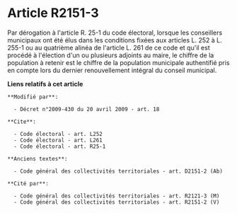 # Article R2151-3

Par dérogation à l'article R. 25-1 du code électoral, lorsque les conseillers municipaux ont été élus dans les conditions
fixées aux articles L. 252 à L. 255-1 ou au quatrième alinéa de l'article L. 261 de ce code et qu'il est procédé à l'élection
d'un ou plusieurs adjoints au maire, le chiffre de la population à retenir est le chiffre de la population municipale
authentifié pris en compte lors du dernier renouvellement intégral du conseil municipal.

**Liens relatifs à cet article**

	**Modifié par**:

	  - Décret n°2009-430 du 20 avril 2009 - art. 18

	**Cite**:

	  - Code électoral - art. L252
	  - Code électoral - art. L261
	  - Code électoral - art. R25-1

	**Anciens textes**:

	  - Code général des collectivités territoriales - art. D2151-2 (Ab)

	**Cité par**:

	  - Code général des collectivités territoriales - art. R2121-3 (M)
	  - Code général des collectivités territoriales - art. R2151-2 (V)
